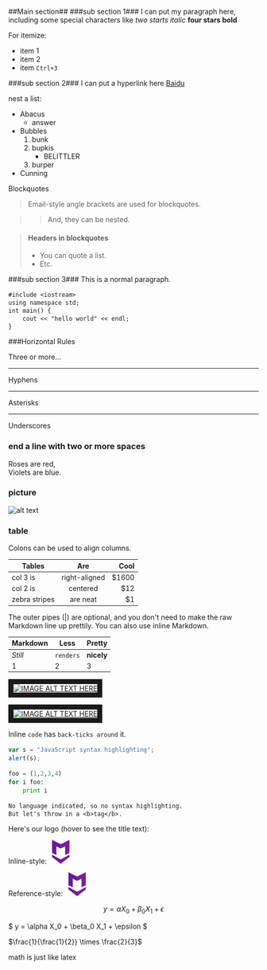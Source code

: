  <script type="text/javascript"
            src="http://cdn.mathjax.org/mathjax/latest/MathJax.js?config=TeX-AMS-MML_HTMLorMML">
    </script>
    
    
##Main section##
###sub section 1###
I can put my paragraph here, including some special characters like  *two starts italic* **four stars bold**

For itemize:

- item 1
- item 2
- item `Ctrl+3`

###sub section 2###
I can put a hyperlink here [Baidu](http://baidu.com)

nest a list:

*   Abacus
    * answer
*   Bubbles
    1.  bunk
    2.  bupkis
        * BELITTLER
    3. burper
*   Cunning

Blockquotes
> Email-style angle brackets
> are used for blockquotes.

> > And, they can be nested.

> #### Headers in blockquotes
> 
> * You can quote a list.
> * Etc.

###sub section 3###
This is a normal paragraph.

    #include <iostream>
	using namespace std;
	int main() {
		cout << "hello world" << endl;
    }

###Horizontal Rules

Three or more...

---

Hyphens

***

Asterisks

___

Underscores

### end a line with two or more spaces
Roses are red,  
Violets are blue.


### picture
![alt text][id]

[id]: /Users/chen/Pictures/153_130507095205_1.jpg "Title"



### table
Colons can be used to align columns.

| Tables        | Are           | Cool  |
| ------------- |:-------------:| -----:|
| col 3 is      | right-aligned | $1600 |
| col 2 is      | centered      |   $12 |
| zebra stripes | are neat      |    $1 |

The outer pipes (|) are optional, and you don't need to make the raw Markdown line up prettily. You can also use inline Markdown.

Markdown | Less | Pretty
--- | --- | ---
*Still* | `renders` | **nicely**
1 | 2 | 3

<a href="http://www.youtube.com/watch?feature=player_embedded&v=YOUTUBE_VIDEO_ID_HERE
" target="_blank"><img src="http://img.youtube.com/vi/YOUTUBE_VIDEO_ID_HERE/0.jpg" 
alt="IMAGE ALT TEXT HERE" width="550" height="400" border="10" /></a>

<a href="http://www.youtube.com/watch?feature=player_embedded&v=SOXv87_zI_U
" target="_blank"><img src="http://img.youtube.com/vi/SOXv87_zI_U/0.jpg" 
alt="IMAGE ALT TEXT HERE" width="240" height="180" border="10" /></a>

Inline `code` has `back-ticks around` it.

~~~javascript
var s = "JavaScript syntax highlighting";
alert(s);
~~~
 
```python
foo = (1,2,3,4)
for i foo:
    print i
```
 
```
No language indicated, so no syntax highlighting. 
But let's throw in a <b>tag</b>.
```

Here's our logo (hover to see the title text):

Inline-style: 
![alt text](https://github.com/adam-p/markdown-here/raw/master/src/common/images/icon48.png "Logo Title Text 1")

Reference-style: 
![alt text][logo]

[logo]: https://github.com/adam-p/markdown-here/raw/master/src/common/images/icon48.png "Logo Title Text 2"


$$ y = \alpha X_0 + \beta_0 X_1 + \epsilon $$

$ y = \alpha X_0 + \beta_0 X_1 + \epsilon $

$\frac{1}{\frac{1}{2}} \times \frac{2}{3}$

math is just like latex


























